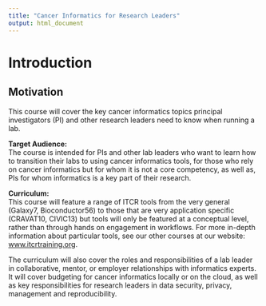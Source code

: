 ```yaml
---
title: "Cancer Informatics for Research Leaders"
output: html_document
---
```


# Introduction 

## Motivation
This course will cover the key cancer informatics topics principal investigators (PI) and other research leaders need to know when running a lab. 

**Target Audience:**  
The course is intended for PIs and other lab leaders who want to learn how to transition their labs to using cancer informatics tools, for those who rely on cancer informatics but for whom it is not a core competency, as well as, PIs for whom informatics is a key part of their research. 

**Curriculum:**  
This course will feature a range of ITCR tools from the very general (Galaxy7, Bioconductor56) to those that are very application specific (CRAVAT10, CIVIC13) but tools will only be featured at a conceptual level, rather than through hands on engagement in workflows. For more in-depth information about particular tools, see our other courses at our website: www.itcrtraining.org. 

The curriculum will also cover the roles and responsibilities of a lab leader in collaborative, mentor, or employer relationships with informatics experts. It will cover budgeting for cancer informatics locally or on the cloud, as well as key responsibilities for research leaders in data security, privacy, management and reproducibility.  

